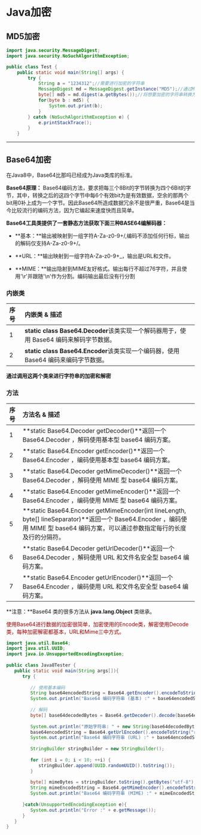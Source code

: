# Java加密

## MD5加密

```Java
import java.security.MessageDigest;
import java.security.NoSuchAlgorithmException;

public class Test {
	public static void main(String[] args) {
		try {
			String a = "1234312";//需要进行加密的字符串
			MessageDigest md = MessageDigest.getInstance("MD5");//通过MessageDigest类的getInstance静态方法来获得指定摘要算法的MessageDigest对象。
			byte[] md5 = md.digest(a.getBytes());//将想要加密的字符串转换为byte数组，然后调用MessageDigest对象的digest方法来进行加密。
			for(byte b : md5) {
				System.out.print(b);
			}
		} catch (NoSuchAlgorithmException e) {
			e.printStackTrace();
		}
	}
```







****

## Base64加密

在Java8中，Base64比那吗已经成为Java类库的标准。

**Base64原理：** Base64编码方法，要求把每三个8Bit的字节转换为四个6Bit的字节，其中，转换之后的这四个字节中每6个有效bit为是有效数据，空余的那两个 bit用0补上成为一个字节。因此Base64所造成数据冗余不是很严重，Base64是当今比较流行的编码方法，因为它编起来速度快而且简单。



**Base64工具类提供了一套静态方法获取下面三种BASE64编解码器：**

- **基本：**输出被映射到一组字符A-Za-z0-9+/,编码不添加任何行标，输出的解码仅支持A-Za-z0-9+/。

- **URL：**输出映射到一组字符A-Za-z0-9+_，输出是URL和文件。
- **MIME：**输出隐射到MIME友好格式。输出每行不超过76字符，并且使用'\r'并跟随'\n'作为分割。编码输出最后没有行分割

### 内嵌类

| 序号 | 内嵌类 & 描述                                                |
| :--- | :----------------------------------------------------------- |
| 1    | **static class Base64.Decoder**该类实现一个解码器用于，使用 Base64 编码来解码字节数据。 |
| 2    | **static class Base64.Encoder**该类实现一个编码器，使用 Base64 编码来编码字节数据。 |

**通过调用这两个类来进行字符串的加密和解密**

### 方法

| 序号 | 方法名 & 描述                                                |
| :--- | :----------------------------------------------------------- |
| 1    | **static Base64.Decoder getDecoder()**返回一个 Base64.Decoder ，解码使用基本型 base64 编码方案。 |
| 2    | **static Base64.Encoder getEncoder()**返回一个 Base64.Encoder ，编码使用基本型 base64 编码方案。 |
| 3    | **static Base64.Decoder getMimeDecoder()**返回一个 Base64.Decoder ，解码使用 MIME 型 base64 编码方案。 |
| 4    | **static Base64.Encoder getMimeEncoder()**返回一个 Base64.Encoder ，编码使用 MIME 型 base64 编码方案。 |
| 5    | **static Base64.Encoder getMimeEncoder(int lineLength, byte[] lineSeparator)**返回一个 Base64.Encoder ，编码使用 MIME 型 base64 编码方案，可以通过参数指定每行的长度及行的分隔符。 |
| 6    | **static Base64.Decoder getUrlDecoder()**返回一个 Base64.Decoder ，解码使用 URL 和文件名安全型 base64 编码方案。 |
| 7    | **static Base64.Encoder getUrlEncoder()**返回一个 Base64.Encoder ，编码使用 URL 和文件名安全型 base64 编码方案。 |

**注意：**Base64 类的很多方法从 **java.lang.Object** 类继承。

<font color="#900">使用Base64进行数据的加密很简单，加密使用的Encode类，解密使用Decode类，每种加密解密都基本，URL和Mime三中方式。</font>

```java
import java.util.Base64;
import java.util.UUID;
import java.io.UnsupportedEncodingException;
 
public class Java8Tester {
   public static void main(String args[]){
      try {
        
         // 使用基本编码
         String base64encodedString = Base64.getEncoder().encodeToString("runoob?java8".getBytes("utf-8"));
         System.out.println("Base64 编码字符串 (基本) :" + base64encodedString);
        
         // 解码
         byte[] base64decodedBytes = Base64.getDecoder().decode(base64encodedString);
        
         System.out.println("原始字符串: " + new String(base64decodedBytes, "utf-8"));
         base64encodedString = Base64.getUrlEncoder().encodeToString("runoob?java8".getBytes("utf-8"));
         System.out.println("Base64 编码字符串 (URL) :" + base64encodedString);
        
         StringBuilder stringBuilder = new StringBuilder();
        
         for (int i = 0; i < 10; ++i) {
            stringBuilder.append(UUID.randomUUID().toString());
         }
        
         byte[] mimeBytes = stringBuilder.toString().getBytes("utf-8");
         String mimeEncodedString = Base64.getMimeEncoder().encodeToString(mimeBytes);
         System.out.println("Base64 编码字符串 (MIME) :" + mimeEncodedString);
         
      }catch(UnsupportedEncodingException e){
         System.out.println("Error :" + e.getMessage());
      }
   }
}
```

